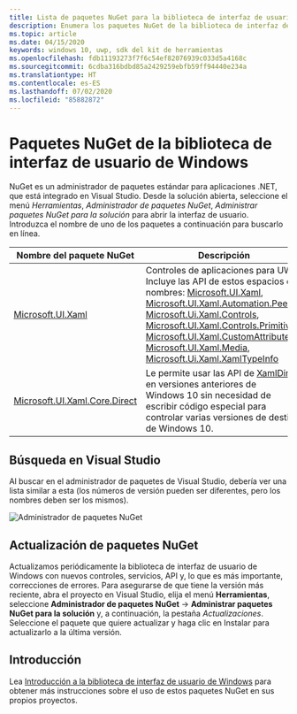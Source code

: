 ```yaml
---
title: Lista de paquetes NuGet para la biblioteca de interfaz de usuario de Windows
description: Enumera los paquetes NuGet de la biblioteca de interfaz de usuario de Windows.
ms.topic: article
ms.date: 04/15/2020
keywords: windows 10, uwp, sdk del kit de herramientas
ms.openlocfilehash: fdb11193273f7f6c54ef82076939c033d5a4168c
ms.sourcegitcommit: 6cdba316bdbd85a2429259ebfb59ff94440e234a
ms.translationtype: HT
ms.contentlocale: es-ES
ms.lasthandoff: 07/02/2020
ms.locfileid: "85882872"
---
```

# <a name="windows-ui-library-nuget-packages"></a>Paquetes NuGet de la biblioteca de interfaz de usuario de Windows

NuGet es un administrador de paquetes estándar para aplicaciones .NET, que está integrado en Visual Studio. Desde la solución abierta, seleccione el menú *Herramientas*, *Administrador de paquetes NuGet*, *Administrar paquetes NuGet para la solución* para abrir la interfaz de usuario.  Introduzca el nombre de uno de los paquetes a continuación para buscarlo en línea.

| Nombre del paquete NuGet | Descripción |
| --- | --- |
| [Microsoft.UI.Xaml](https://www.nuget.org/packages/Microsoft.UI.Xaml/) | Controles de aplicaciones para UWP. Incluye las API de estos espacios de nombres: [Microsoft.UI.Xaml](/uwp/api/microsoft.ui.xaml), [Microsoft.UI.Xaml.Automation.Peers](/uwp/api/microsoft.ui.xaml.automation.peers), [Microsoft.Ui.Xaml.Controls](/uwp/api/microsoft.ui.xaml.controls), [Microsoft.UI.Xaml.Controls.Primitives](/uwp/api/microsoft.ui.xaml.controls.primitives), [Microsoft.UI.Xaml.CustomAttributes](/uwp/api/microsoft.ui.xaml.customattributes), [Microsoft.UI.Xaml.Media](/uwp/api/microsoft.ui.xaml.media), [Microsoft.Ui.Xaml.XamlTypeInfo](/uwp/api/microsoft.ui.xaml.xamltypeinfo) |
| [Microsoft.UI.Xaml.Core.Direct](https://www.nuget.org/packages/Microsoft.UI.Xaml.Core.Direct) | Le permite usar las API de [XamlDirect](/uwp/api/microsoft.ui.xaml.core.direct.xamldirect) en versiones anteriores de Windows 10 sin necesidad de escribir código especial para controlar varias versiones de destino de Windows 10. |


## <a name="search-in-visual-studio"></a>Búsqueda en Visual Studio

Al buscar en el administrador de paquetes de Visual Studio, debería ver una lista similar a esta (los números de versión pueden ser diferentes, pero los nombres deben ser los mismos).

![Administrador de paquetes NuGet](images/NugetPackages.png)

## <a name="update-nuget-packages"></a>Actualización de paquetes NuGet

Actualizamos periódicamente la biblioteca de interfaz de usuario de Windows con nuevos controles, servicios, API y, lo que es más importante, correcciones de errores. Para asegurarse de que tiene la versión más reciente, abra el proyecto en Visual Studio, elija el menú **Herramientas**, seleccione **Administrador de paquetes NuGet** -> **Administrar paquetes NuGet para la solución** y, a continuación, la pestaña *Actualizaciones*. Seleccione el paquete que quiere actualizar y haga clic en Instalar para actualizarlo a la última versión.

## <a name="getting-started"></a>Introducción

Lea [Introducción a la biblioteca de interfaz de usuario de Windows](getting-started.md) para obtener más instrucciones sobre el uso de estos paquetes NuGet en sus propios proyectos.
